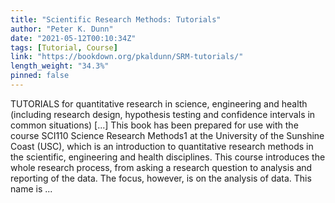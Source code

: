 ```yaml
---
title: "Scientific Research Methods: Tutorials"
author: "Peter K. Dunn"
date: "2021-05-12T00:10:34Z"
tags: [Tutorial, Course]
link: "https://bookdown.org/pkaldunn/SRM-tutorials/"
length_weight: "34.3%"
pinned: false
---
```


TUTORIALS for quantitative research in science, engineering and health (including research design, hypothesis testing and confidence intervals in common situations) [...] This book has been prepared for use with the course SCI110 Science Research Methods1 at the University of the Sunshine Coast (USC), which is an introduction to quantitative research methods in the scientific, engineering and health disciplines. This course introduces the whole research process, from asking a research question to analysis and reporting of the data. The focus, however, is on the analysis of data. This name is ...
